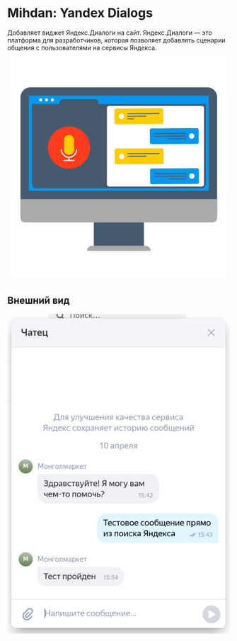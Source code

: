 # Mihdan: Yandex Dialogs
Добавляет виджет Яндекс.Диалоги на сайт. Яндекс.Диалоги — это платформа для разработчиков, которая позволяет добавлять сценарии общения с пользователями на сервисы Яндекса.

![](assets/yandex-dialogs.png)

## Внешний вид
![Внешний вид](assets/screenshot-1.png)
